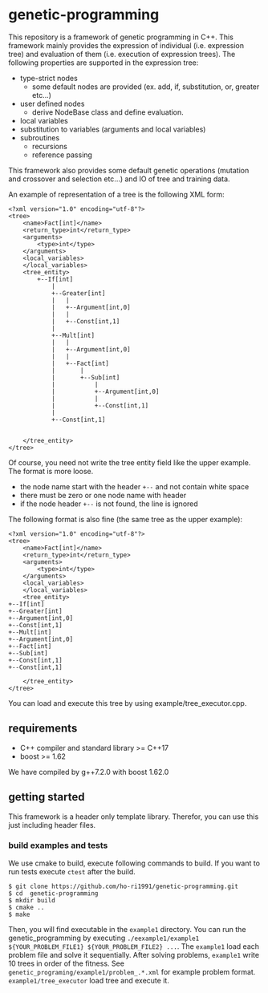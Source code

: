 # genetic-programming
This repository is a framework of genetic programming in C++.
This framework mainly provides the expression of individual (i.e. expression tree) and evaluation of them (i.e. execution of expression trees).
The following properties are supported in the expression tree:
- type-strict nodes
  - some default nodes are provided (ex. add, if, substitution, or, greater etc...)
- user defined nodes
  - derive NodeBase class and define evaluation.
- local variables
- substitution to variables (arguments and local variables)
- subroutines
  - recursions
  - reference passing
 
This framework also provides some default genetic operations (mutation and crossover and selection etc...) and IO of tree and training data. 

An example of representation of a tree is the following XML form:
```
<?xml version="1.0" encoding="utf-8"?>
<tree>
    <name>Fact[int]</name>
    <return_type>int</return_type>
    <arguments>
        <type>int</type>
    </arguments>
    <local_variables>
    </local_variables>
    <tree_entity>
        +--If[int]
            |
            +--Greater[int]
            |   |
            |   +--Argument[int,0]
            |   |
            |   +--Const[int,1]
            |
            +--Mult[int]
            |   |
            |   +--Argument[int,0]
            |   |
            |   +--Fact[int]
            |       |
            |       +--Sub[int]
            |           |
            |           +--Argument[int,0]
            |           |
            |           +--Const[int,1]
            |
            +--Const[int,1]


    </tree_entity>
</tree>

```

Of course, you need not write the tree entity field like the upper example.
The format is more loose.
- the node name start with the header `+--` and not contain white space
- there must be zero or one node name with header
- if the node header `+--` is not found, the line is ignored   

The following format is also fine (the same tree as the upper example):
```
<?xml version="1.0" encoding="utf-8"?>
<tree>
    <name>Fact[int]</name>
    <return_type>int</return_type>
    <arguments>
        <type>int</type>
    </arguments>
    <local_variables>
    </local_variables>
    <tree_entity>
+--If[int]
+--Greater[int]
+--Argument[int,0]
+--Const[int,1]
+--Mult[int]
+--Argument[int,0]
+--Fact[int]
+--Sub[int]
+--Const[int,1]
+--Const[int,1]

    </tree_entity>
</tree>

```

You can load and execute this tree by using example/tree_executor.cpp.

## requirements
- C++ compiler and standard library >= C++17
- boost >= 1.62

We have compiled by g++7.2.0 with boost 1.62.0

## getting started

This framework is a header only template library.
Therefor, you can use this just including header files.

### build examples and tests
We use cmake to build, execute following commands to build.
If you want to run tests execute `ctest` after the build.

```
$ git clone https://github.com/ho-ri1991/genetic-programming.git
$ cd  genetic-programming
$ mkdir build
$ cmake ..
$ make
```

Then, you will find executable in the `example1` directory.
You can run the genetic_programming by executing `./eexample1/example1 ${YOUR_PROBLEM_FILE1} ${YOUR_PROBLEM_FILE2} ...`.
The `example1` load each problem file and solve it sequentially.
After solving problems, `example1` write 10 trees in order of the fitness. 
See `genetic_programing/example1/problem_.*.xml` for example problem format.
`example1/tree_executor` load tree and execute it.
